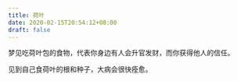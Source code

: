 ```yaml
---
title: 荷叶
date: 2020-02-15T20:54:12+08:00
draft: false
---
```


梦见吃荷叶包的食物，代表你身边有人会升官发财，而你获得他人的信任。


见到自己食荷叶的根和种子，大病会很快痊愈。
